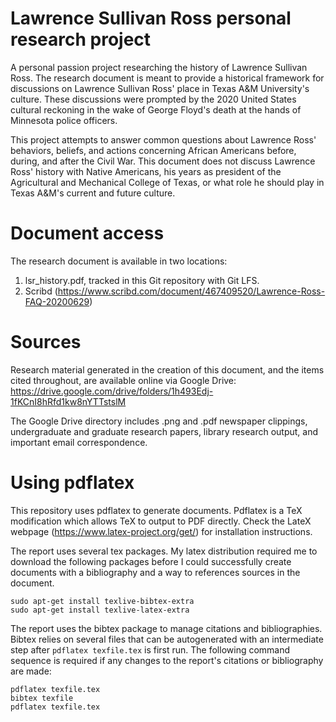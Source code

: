 # Lawrence Sullivan Ross personal research project
A personal passion project researching the history of Lawrence Sullivan Ross. The research document is meant to provide a historical framework for discussions on Lawrence Sullivan Ross' place in Texas A&M University's culture. These discussions were prompted by the 2020 United States cultural reckoning in the wake of George Floyd's death at the hands of Minnesota police officers. 

This project attempts to answer common questions about Lawrence Ross' behaviors, beliefs, and actions concerning African Americans before, during, and after the Civil War. This document does not discuss Lawrence Ross' history with Native Americans, his years as president of the Agricultural and Mechanical College of Texas, or what role he should play in Texas A&M's current and future culture. 

# Document access
The research document is available in two locations:
1. lsr_history.pdf, tracked in this Git repository with Git LFS. 
2. Scribd (https://www.scribd.com/document/467409520/Lawrence-Ross-FAQ-20200629)

# Sources
Research material generated in the creation of this document, and the items cited throughout, are available online via Google Drive:
https://drive.google.com/drive/folders/1h493Edj-1fKCnI8hRfd1kw8nYTTstslM

The Google Drive directory includes .png and .pdf newspaper clippings, undergraduate and graduate research papers, library research output, and important email correspondence. 

# Using pdflatex
This repository uses pdflatex to generate documents. Pdflatex is a TeX modification which allows TeX to output to PDF directly. Check the LateX webpage (https://www.latex-project.org/get/) for installation instructions. 

The report uses several tex packages. My latex distribution required me to download the following packages before I could successfully create documents with a bibliography and a way to references sources in the document. 
```console
sudo apt-get install texlive-bibtex-extra
sudo apt-get install texlive-latex-extra
```

The report uses the bibtex package to manage citations and bibliographies. Bibtex relies on several files that can be autogenerated with an intermediate step after `pdflatex texfile.tex` is first run. The following command sequence is required if any changes to the report's citations or bibliography are made:
```console
pdflatex texfile.tex
bibtex texfile
pdflatex texfile.tex
```
